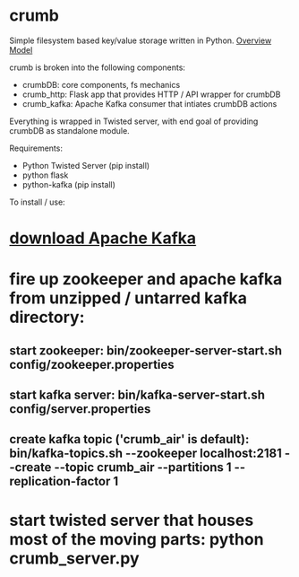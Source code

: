 # crumb
Simple filesystem based key/value storage written in Python.
<a target="_blank" href="https://docs.google.com/drawings/d/13fF6OExvrzg-zclSGoFmAMkko-N6azliPfHQrX6yM2I/edit?usp=sharing">Overview Model</a>

crumb is broken into the following components:
* crumbDB: core components, fs mechanics
* crumb_http:  Flask app that provides HTTP / API wrapper for crumbDB
* crumb_kafka:  Apache Kafka consumer that intiates crumbDB actions

Everything is wrapped in Twisted server, with end goal of providing crumbDB as standalone module.

Requirements:
* Python Twisted Server (pip install)
* python flask
* python-kafka (pip install)

To install / use:
# <a href="http://kafka.apache.org/downloads.html">download Apache Kafka</a>

# fire up zookeeper and apache kafka from unzipped / untarred kafka directory:
## start zookeeper: bin/zookeeper-server-start.sh config/zookeeper.properties
## start kafka server: bin/kafka-server-start.sh config/server.properties
## create kafka topic ('crumb_air' is default): bin/kafka-topics.sh --zookeeper localhost:2181 --create --topic crumb_air --partitions 1 --replication-factor 1

# start twisted server that houses most of the moving parts: python crumb_server.py




